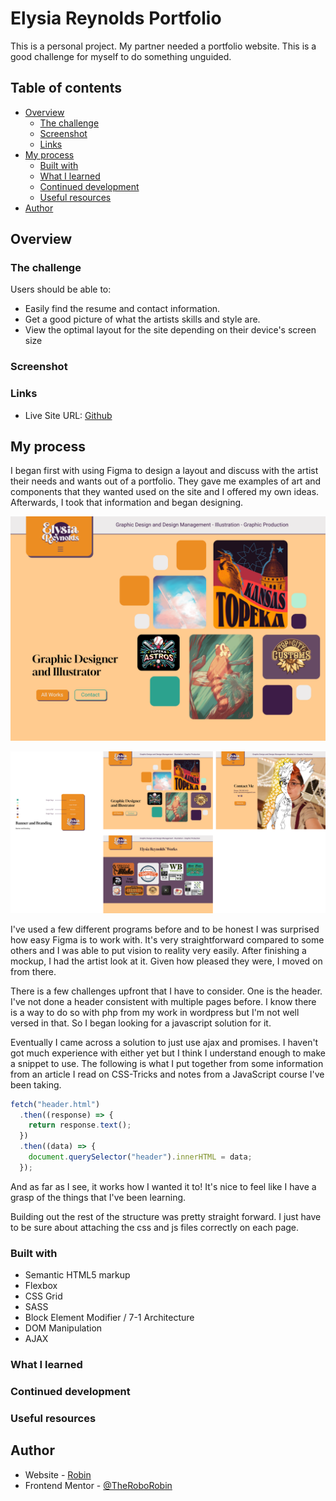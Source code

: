 # Elysia Reynolds Portfolio

This is a personal project. My partner needed a portfolio website. This is a good challenge for myself to do something unguided.

## Table of contents

- [Overview](#overview)
  - [The challenge](#the-challenge)
  - [Screenshot](#screenshot)
  - [Links](#links)
- [My process](#my-process)
  - [Built with](#built-with)
  - [What I learned](#what-i-learned)
  - [Continued development](#continued-development)
  - [Useful resources](#useful-resources)
- [Author](#author)

## Overview

### The challenge

Users should be able to:

- Easily find the resume and contact information.
- Get a good picture of what the artists skills and style are.
- View the optimal layout for the site depending on their device's screen size

### Screenshot

### Links

- Live Site URL: [Github](https://theroborobin.github.io/Frontend-Mentor-Testimonials-Component/)

## My process

I began first with using Figma to design a layout and discuss with the artist their needs and wants out of a portfolio. They gave me examples of art and components that they wanted used on the site and I offered my own ideas. Afterwards, I took that information and began designing.

![Landing Page Design](/src/assets/design/landing%20page%20design.png)

![Fimgma Design File](/src/assets/design/Portfolio%20Design.png)

I've used a few different programs before and to be honest I was surprised how easy Figma is to work with. It's very straightforward compared to some others and I was able to put vision to reality very easily. After finishing a mockup, I had the artist look at it. Given how pleased they were, I moved on from there.

There is a few challenges upfront that I have to consider. One is the header. I've not done a header consistent with multiple pages before. I know there is a way to do so with php from my work in wordpress but I'm not well versed in that. So I began looking for a javascript solution for it.

Eventually I came across a solution to just use ajax and promises. I haven't got much experience with either yet but I think I understand enough to make a snippet to use. The following is what I put together from some information from an article I read on CSS-Tricks and notes from a JavaScript course I've been taking.

```javascript
fetch("header.html")
  .then((response) => {
    return response.text();
  })
  .then((data) => {
    document.querySelector("header").innerHTML = data;
  });
```

And as far as I see, it works how I wanted it to! It's nice to feel like I have a grasp of the things that I've been learning.

Building out the rest of the structure was pretty straight forward. I just have to be sure about attaching the css and js files correctly on each page.

### Built with

- Semantic HTML5 markup
- Flexbox
- CSS Grid
- SASS
- Block Element Modifier / 7-1 Architecture
- DOM Manipulation
- AJAX

### What I learned

### Continued development

### Useful resources

## Author

- Website - [Robin](https://github.com/TheRoboRobin)
- Frontend Mentor - [@TheRoboRobin](https://www.frontendmentor.io/profile/TheRoboRobin)
